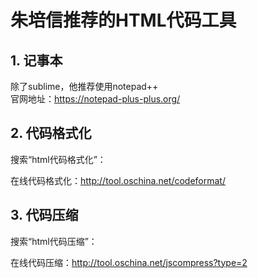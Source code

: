 # 朱培信推荐的HTML代码工具  

## 1. 记事本  

除了sublime，他推荐使用notepad++  
官网地址：https://notepad-plus-plus.org/  

## 2. 代码格式化  

搜索“html代码格式化”：  

在线代码格式化：http://tool.oschina.net/codeformat/  

## 3. 代码压缩   

搜索“html代码压缩”： 

在线代码压缩：http://tool.oschina.net/jscompress?type=2  

